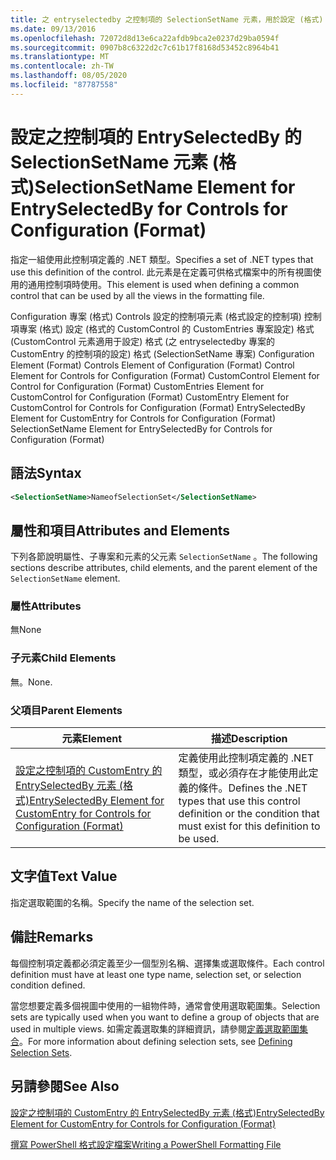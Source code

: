 ```yaml
---
title: 之 entryselectedby 之控制項的 SelectionSetName 元素，用於設定 (格式) |Microsoft Docs
ms.date: 09/13/2016
ms.openlocfilehash: 72072d8d13e6ca22afdb9bca2e0237d29ba0594f
ms.sourcegitcommit: 0907b8c6322d2c7c61b17f8168d53452c8964b41
ms.translationtype: MT
ms.contentlocale: zh-TW
ms.lasthandoff: 08/05/2020
ms.locfileid: "87787558"
---
```

# <a name="selectionsetname-element-for-entryselectedby-for-controls-for-configuration-format"></a><span data-ttu-id="ff81b-102">設定之控制項的 EntrySelectedBy 的 SelectionSetName 元素 (格式)</span><span class="sxs-lookup"><span data-stu-id="ff81b-102">SelectionSetName Element for EntrySelectedBy for Controls for Configuration (Format)</span></span>

<span data-ttu-id="ff81b-103">指定一組使用此控制項定義的 .NET 類型。</span><span class="sxs-lookup"><span data-stu-id="ff81b-103">Specifies a set of .NET types that use this definition of the control.</span></span> <span data-ttu-id="ff81b-104">此元素是在定義可供格式檔案中的所有視圖使用的通用控制項時使用。</span><span class="sxs-lookup"><span data-stu-id="ff81b-104">This element is used when defining a common control that can be used by all the views in the formatting file.</span></span>

<span data-ttu-id="ff81b-105">Configuration 專案 (格式) Controls 設定的控制項元素 (格式設定的控制項) 控制項專案 (格式) 設定 (格式的 CustomControl 的 CustomEntries 專案設定) 格式 (CustomControl 元素適用于設定) 格式 (之 entryselectedby 專案的 CustomEntry 的控制項的設定) 格式 (SelectionSetName 專案) </span><span class="sxs-lookup"><span data-stu-id="ff81b-105">Configuration Element (Format) Controls Element of Configuration (Format) Control Element for Controls for Configuration (Format) CustomControl Element for Control for Configuration (Format) CustomEntries Element for CustomControl for Configuration (Format) CustomEntry Element for CustomControl for Controls for Configuration (Format) EntrySelectedBy Element for CustomEntry for Controls for Configuration (Format) SelectionSetName Element for EntrySelectedBy for Controls for Configuration (Format)</span></span>

## <a name="syntax"></a><span data-ttu-id="ff81b-106">語法</span><span class="sxs-lookup"><span data-stu-id="ff81b-106">Syntax</span></span>

```xml
<SelectionSetName>NameofSelectionSet</SelectionSetName>

```

## <a name="attributes-and-elements"></a><span data-ttu-id="ff81b-107">屬性和項目</span><span class="sxs-lookup"><span data-stu-id="ff81b-107">Attributes and Elements</span></span>

<span data-ttu-id="ff81b-108">下列各節說明屬性、子專案和元素的父元素 `SelectionSetName` 。</span><span class="sxs-lookup"><span data-stu-id="ff81b-108">The following sections describe attributes, child elements, and the parent element of the `SelectionSetName` element.</span></span>

### <a name="attributes"></a><span data-ttu-id="ff81b-109">屬性</span><span class="sxs-lookup"><span data-stu-id="ff81b-109">Attributes</span></span>

<span data-ttu-id="ff81b-110">無</span><span class="sxs-lookup"><span data-stu-id="ff81b-110">None</span></span>

### <a name="child-elements"></a><span data-ttu-id="ff81b-111">子元素</span><span class="sxs-lookup"><span data-stu-id="ff81b-111">Child Elements</span></span>

<span data-ttu-id="ff81b-112">無。</span><span class="sxs-lookup"><span data-stu-id="ff81b-112">None.</span></span>

### <a name="parent-elements"></a><span data-ttu-id="ff81b-113">父項目</span><span class="sxs-lookup"><span data-stu-id="ff81b-113">Parent Elements</span></span>

|<span data-ttu-id="ff81b-114">元素</span><span class="sxs-lookup"><span data-stu-id="ff81b-114">Element</span></span>|<span data-ttu-id="ff81b-115">描述</span><span class="sxs-lookup"><span data-stu-id="ff81b-115">Description</span></span>|
|-------------|-----------------|
|[<span data-ttu-id="ff81b-116">設定之控制項的 CustomEntry 的 EntrySelectedBy 元素 (格式)</span><span class="sxs-lookup"><span data-stu-id="ff81b-116">EntrySelectedBy Element for CustomEntry for Controls for Configuration (Format)</span></span>](./entryselectedby-element-for-customentry-for-controls-for-configuration-format.md)|<span data-ttu-id="ff81b-117">定義使用此控制項定義的 .NET 類型，或必須存在才能使用此定義的條件。</span><span class="sxs-lookup"><span data-stu-id="ff81b-117">Defines the .NET types that use this control definition or the condition that must exist for this definition to be used.</span></span>|

## <a name="text-value"></a><span data-ttu-id="ff81b-118">文字值</span><span class="sxs-lookup"><span data-stu-id="ff81b-118">Text Value</span></span>

<span data-ttu-id="ff81b-119">指定選取範圍的名稱。</span><span class="sxs-lookup"><span data-stu-id="ff81b-119">Specify the name of the selection set.</span></span>

## <a name="remarks"></a><span data-ttu-id="ff81b-120">備註</span><span class="sxs-lookup"><span data-stu-id="ff81b-120">Remarks</span></span>

<span data-ttu-id="ff81b-121">每個控制項定義都必須定義至少一個型別名稱、選擇集或選取條件。</span><span class="sxs-lookup"><span data-stu-id="ff81b-121">Each control definition must have at least one type name, selection set, or selection condition defined.</span></span>

<span data-ttu-id="ff81b-122">當您想要定義多個視圖中使用的一組物件時，通常會使用選取範圍集。</span><span class="sxs-lookup"><span data-stu-id="ff81b-122">Selection sets are typically used when you want to define a group of objects that are used in multiple views.</span></span> <span data-ttu-id="ff81b-123">如需定義選取集的詳細資訊，請參閱[定義選取範圍集合](./defining-selection-sets.md)。</span><span class="sxs-lookup"><span data-stu-id="ff81b-123">For more information about defining selection sets, see [Defining Selection Sets](./defining-selection-sets.md).</span></span>

## <a name="see-also"></a><span data-ttu-id="ff81b-124">另請參閱</span><span class="sxs-lookup"><span data-stu-id="ff81b-124">See Also</span></span>

[<span data-ttu-id="ff81b-125">設定之控制項的 CustomEntry 的 EntrySelectedBy 元素 (格式)</span><span class="sxs-lookup"><span data-stu-id="ff81b-125">EntrySelectedBy Element for CustomEntry for Controls for Configuration (Format)</span></span>](./entryselectedby-element-for-customentry-for-controls-for-configuration-format.md)

[<span data-ttu-id="ff81b-126">撰寫 PowerShell 格式設定檔案</span><span class="sxs-lookup"><span data-stu-id="ff81b-126">Writing a PowerShell Formatting File</span></span>](./writing-a-powershell-formatting-file.md)
